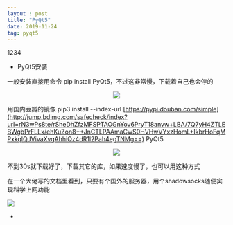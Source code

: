 ```yaml
---
layout : post
title: "PyQt5"
date: 2019-11-24
tag: pyqt5
---
```


1234

- PyQt5安装

一般安装直接用命令 pip install PyQt5，不过这非常慢，下载着自己也会停的

<p align="center">
    <img src='http://www.bigbai.fun/img/20191117175537.png' style="max-width:100%;"></img>
</p>

用国内豆瓣的镜像 pip3 install --index-url [https://pypi.douban.com/simple](http://jump.bdimg.com/safecheck/index?url=rN3wPs8te/rSheDhZfzMFSPTAOGnYov6PryT18anvw+LBA/7Q7yH4ZTLEBWgbPrFLLx/ehKuZon8++JnCTLPAAmaCwS0HVHwVYxzHomL+IkbrHoFqMPxkqlQJVivaXvgAhhiQz4dR1l2Pah4egTNMg==) PyQt5

<p align="center">
    <img src='http://www.bigbai.fun/img/20191117180325.png' style="max-width:100%;"></img>
</p>

不到30s就下载好了，下载其它的库，如果速度慢了，也可以用这种方式

在一个大佬写的文档里看到，只要有个国外的服务器，用个shadowsocks随便实现科学上网功能

![](http://www.bigbai.fun/img/01.png)

- 
